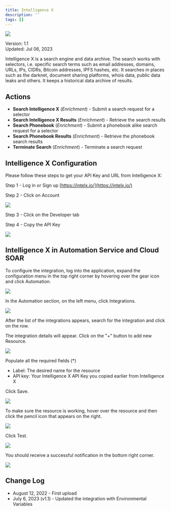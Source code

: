 ```yaml
---
title: Intelligence X
description: ''
tags: []
---
```


![](/img/platform-services/automation-service/app-central/logos/intelligence-x.png)

Version: 1.1  
Updated: Jul 06, 2023

Intelligence X is a search engine and data archive. The search works with selectors, i.e. specific search terms such as email addresses, domains, URLs, IPs, CIDRs, Bitcoin addresses, IPFS hashes, etc. It searches in places such as the darknet, document sharing platforms, whois data, public data leaks and others. It keeps a historical data archive of results.

## Actions

* **Search Intelligence X** (*Enrichment*) - Submit a search request for a selector
* **Search Intelligence X Results** (*Enrichment*) - Retrieve the search results
* **Search Phonebook** (*Enrichment*) - Submit a phonebook alike search request for a selector
* **Search Phonebook Results** (*Enrichment*) - Retrieve the phonebook search results
* **Terminate Search** (*Enrichment*) - Terminate a search request

## Intelligence X Configuration

Please follow these steps to get your API Key and URL from Intelligence X:

Step 1 - Log in or Sign up [https://intelx.io/](https://intelx.io/)

Step 2 - Click on Account

![](/img/platform-services/automation-service/app-central/integrations/intelligence-x/intelligence-x-1.png)

Step 3 - Click on the Developer tab

Step 4 - Copy the API Key

 ![](/img/platform-services/automation-service/app-central/integrations/intelligence-x/intelligence-x-2.png)

## Intelligence X in Automation Service and Cloud SOAR

To configure the integration, log into the application, expand the configuration menu in the top right corner by hovering over the gear icon and click Automation.

![](/img/platform-services/automation-service/app-central/integrations/intelligence-x/intelligence-x-3.png)

In the Automation section, on the left menu, click Integrations.

![](/img/platform-services/automation-service/app-central/integrations/intelligence-x/intelligence-x-4.png)

After the list of the integrations appears, search for the integration and click on the row.

The integration details will appear. Click on the "+" button to add new Resource.

![](/img/platform-services/automation-service/app-central/integrations/intelligence-x/intelligence-x-5.png)

Populate all the required fields (\*)

* Label: The desired name for the resource
* API key: Your Intelligence X API Key you copied earlier from Intelligence X

Click Save.

![](/img/platform-services/automation-service/app-central/integrations/intelligence-x/intelligence-x-6.png)

To make sure the resource is working, hover over the resource and then click the pencil icon that appears on the right.

![](/img/platform-services/automation-service/app-central/integrations/intelligence-x/intelligence-x-7.png)

Click Test.

![](/img/platform-services/automation-service/app-central/integrations/intelligence-x/intelligence-x-8.png)

You should receive a successful notification in the bottom right corner.

![](/img/platform-services/automation-service/app-central/integrations/intelligence-x/intelligence-x-9.png)

## Change Log

* August 12, 2022 - First upload
* July 6, 2023 (v1.1) - Updated the integration with Environmental Variables
